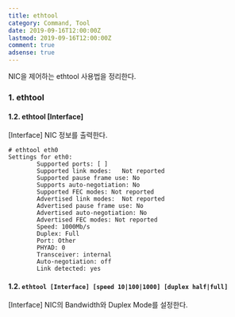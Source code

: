 ```yaml
---
title: ethtool
category: Command, Tool
date: 2019-09-16T12:00:00Z
lastmod: 2019-09-16T12:00:00Z
comment: true
adsense: true
---
```


NIC을 제어하는 ethtool 사용법을 정리한다.

### 1. ethtool

#### 1.2. ethtool [Interface]

[Interface] NIC 정보를 출력한다.

~~~console
# ethtool eth0
Settings for eth0:
        Supported ports: [ ]
        Supported link modes:   Not reported
        Supported pause frame use: No
        Supports auto-negotiation: No
        Supported FEC modes: Not reported
        Advertised link modes:  Not reported
        Advertised pause frame use: No
        Advertised auto-negotiation: No
        Advertised FEC modes: Not reported
        Speed: 1000Mb/s
        Duplex: Full
        Port: Other
        PHYAD: 0
        Transceiver: internal
        Auto-negotiation: off
        Link detected: yes
~~~

#### 1.2. `ethtool [Interface] [speed 10|100|1000] [duplex half|full]` 

[Interface] NIC의 Bandwidth와 Duplex Mode를 설정한다.